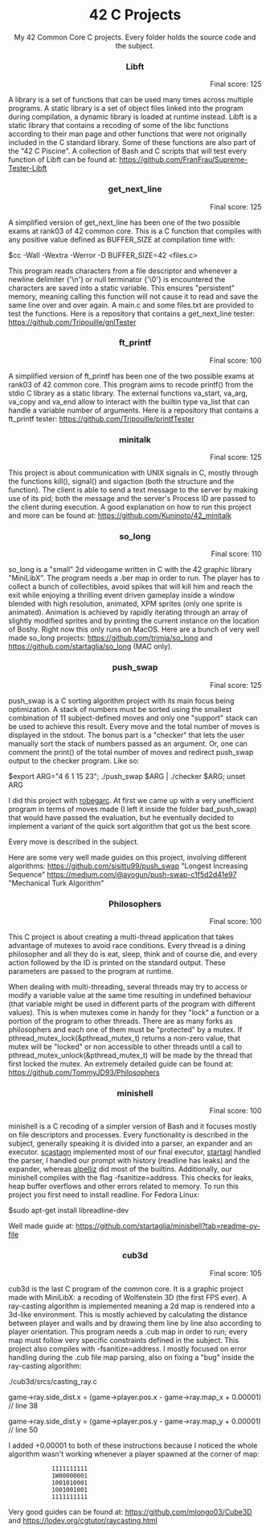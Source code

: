 <h1 align="center">42 C Projects</h1>

<p align="center">My 42 Common Core C projects. Every folder holds the source code and the subject.</p>

<h3 align="center">Libft</h3>

<p align="right">Final score: 125</p>

A library is a set of functions that can be used many times across multiple programs.
A static library is a set of object files linked into the program during compilation,
a dynamic library is loaded at runtime instead.
Libft is a static library that contains a recoding of some of the libc functions
according to their man page and other functions that were not originally included in
the C standard library. Some of these functions are also part of the "42 C Piscine".
A collection of Bash and C scripts that will test every function of Libft can be
found at: https://github.com/FranFrau/Supreme-Tester-Libft

<h3 align="center">get_next_line</h3>

<p align="right">Final score: 125</p>

A simplified version of get_next_line has been one of the two possible exams at rank03
of 42 common core. This is a C function that compiles with any positive value defined
as BUFFER_SIZE at compilation time with:

$cc -Wall -Wextra -Werror -D BUFFER_SIZE=42 <files.c>

This program reads characters from a file descriptor and whenever a newline
delimiter {'\n'} or null terminator {'\0'} is encountered the characters are saved into
a static variable. This ensures "persistent" memory, meaning calling this function will
not cause it to read and save the same line over and over again.
A main.c and some files.txt are provided to test the functions.
Here is a repository that contains a get_next_line tester:
https://github.com/Tripouille/gnlTester

<h3 align="center">ft_printf</h3>

<p align="right">Final score: 100</p>

A simplified version of ft_printf has been one of the two possible exams at rank03
of 42 common core. This program aims to recode printf() from the stdio C library
as a static library. The external functions va_start, va_arg, va_copy and va_end
allow to interact with the builtin type va_list that can handle a variable
number of arguments.
Here is a repository that contains a ft_printf tester:
https://github.com/Tripouille/printfTester

<h3 align="center">minitalk</h3>

<p align="right">Final score: 125</p>

This project is about communication with UNIX signals in C, mostly through the
functions kill(), signal() and sigaction (both the structure and the function).
The client is able to send a text message to the server by making use of its
pid; both the message and the server's Process ID are passed to the client
during execution.
A good explanation on how to run this project and more can be found at:
https://github.com/Kuninoto/42_minitalk

<h3 align="center">so_long</h3>

<p align="right">Final score: 110</p>

so_long is a "small" 2d videogame written in C with the 42 graphic library "MiniLibX".
The program needs a .ber map in order to run.
The player has to collect a bunch of collectibles, avoid spikes that will kill him and
reach the exit while enjoying a thrilling event driven gameplay inside a window
blended with high resolution, animated, XPM sprites (only one sprite is animated).
Animation is achieved by rapidly iterating through an array of slightly modified
sprites and by printing the current instance on the location of Boshy.
Right now this only runs on MacOS.
Here are a bunch of very well made so_long projects: https://github.com/trimia/so_long and https://github.com/startaglia/so_long (MAC only).

<h3 align="center">push_swap</h3>

<p align="right">Final score: 125</p>

push_swap is a C sorting algorithm project with its main focus being optimization.
A stack of numbers must be sorted using the smallest combination of 11 subject-defined
moves and only one "support" stack can be used to achieve this result.
Every move and the total number of moves is displayed in the stdout.
The bonus part is a "checker" that lets the user manually sort the stack of
numbers passed as an argument. Or, one can comment the print() of the total number
of moves and redirect push_swap output to the checker program. Like so:

$export ARG="4 6 1 15 23"; ./push_swap $ARG | ./checker $ARG; unset ARG

I did this project with [robegarc](https://github.com/dieremy). At first we came up with a very
unefficient program in terms of moves made (I left it inside the folder bad_push_swap) that
would have passed the evaluation, but he eventually decided to implement a variant
of the quick sort algorithm that got us the best score.

Every move is described in the subject.

Here are some very well made guides on this project, involving different algorithms:
https://github.com/sisittu99/push_swap		  	"Longest Increasing Sequence"
https://medium.com/@ayogun/push-swap-c1f5d2d41e97 	"Mechanical Turk Algorithm"

<h3 align="center">Philosophers</h3>

<p align="right">Final score: 100</p>

This C project is about creating a multi-thread application that takes advantage
of mutexes to avoid race conditions. Every thread is a dining philosopher and all
they do is eat, sleep, think and of course die, and every action followed by the
ID is printed on the standard output. These parameters are passed to the program
at runtime.

When dealing with multi-threading, several threads may try to access or modify
a variable value at the same time resulting in undefined behaviour (that variable
might be used in different parts of the program with different values). This is
when mutexes come in handy for they "lock" a function or a portion of the program 
to other threads.
There are as many forks as philosophers and each one of them must be "protected"
by a mutex. If pthread_mutex_lock(&pthread_mutex_t) returns a non-zero value,
that mutex will be "locked" or non accessible to other threads until a call to
pthread_mutex_unlock(&pthread_mutex_t) will be made by the thread that first
locked the mutex.
An extremely detailed guide can be found at:
https://github.com/TommyJD93/Philosophers

<h3 align="center">minishell</h3>

<p align="right">Final score: 100</p>

minishell is a C recoding of a simpler version of Bash and it focuses mostly on
file descriptors and processes. Every functionality is described in the subject,
generally speaking it is divided into a parser, an expander and an executor.
[scastagn](https://github.com/IamG-Root) implemented most of our final executor, [startagl](https://github.com/startaglia) handled the parser,
I handled our prompt with history (readline has leaks) and the expander, whereas
[alpelliz](https://github.com/Beta-J23) did most of the builtins.
Additionally, our minishell compiles with the flag -fsanitize=address. This
checks for leaks, heap buffer overflows and other errors related to memory.
To run this project you first need to install readline. For Fedora Linux:

$sudo apt-get install libreadline-dev

Well made guide at: https://github.com/startaglia/minishell?tab=readme-ov-file

<h3 align="center">cub3d</h3>

<p align="right">Final score: 105</p>

cub3d is the last C program of the common core. It is a graphic project made
with MiniLibX: a recoding of Wolfenstein 3D (the first FPS ever).
A ray-casting algorithm is implemented meaning a 2d map is rendered into a
3d-like environment. This is mostly achieved by calculating the distance
between player and walls and by drawing them line by line also according to
player orientation. This program needs a .cub map in order to run; every map
must follow very specific constraints defined in the subject.
This project also compiles with -fsanitize=address.
I mostly focused on error handling during the .cub file map parsing, also on
fixing a "bug" inside the ray-casting algorithm:

./cub3d/srcs/casting_ray.c

game->ray.side_dist.x = (game->player.pos.x - game->ray.map_x + 0.00001) // line 38

game->ray.side_dist.y = (game->player.pos.y - game->ray.map_y + 0.00001) // line 50


I added +0.00001 to both of these instructions because I noticed the whole
algorithm wasn't working whenever a player spawned at the corner of map:

				1111111111
				1W00000001
				1001010001
				1001001001
				1111111111

Very good guides can be found at: https://github.com/mlongo03/Cube3D
and https://lodev.org/cgtutor/raycasting.html
